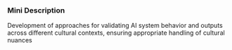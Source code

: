### Mini Description

Development of approaches for validating AI system behavior and outputs across different cultural contexts, ensuring appropriate handling of cultural nuances
